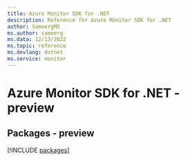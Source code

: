 ```yaml
---
title: Azure Monitor SDK for .NET
description: Reference for Azure Monitor SDK for .NET
author: SameergMS
ms.author: sameerg
ms.data: 12/13/2022
ms.topic: reference
ms.devlang: dotnet
ms.service: monitor
---
```

# Azure Monitor SDK for .NET - preview
## Packages - preview
[!INCLUDE [packages](monitor-index.md)]